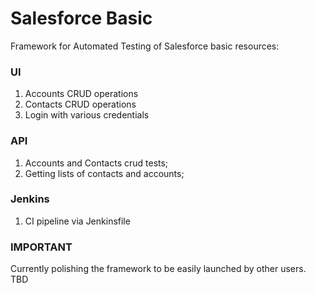 # Salesforce Basic
Framework for Automated Testing of Salesforce basic resources:

### UI
1. Accounts CRUD operations
2. Contacts CRUD operations
3. Login with various credentials

### API
1. Accounts and Contacts crud tests;
2. Getting lists of contacts and accounts;

### Jenkins
1. CI pipeline via Jenkinsfile

### IMPORTANT
Currently polishing the framework to be easily launched 
by other users. TBD
